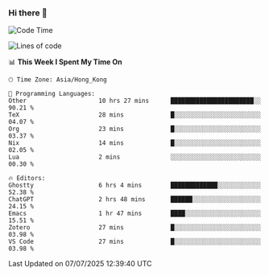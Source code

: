 ### Hi there 👋

<!--
**nicehiro/nicehiro** is a ✨ _special_ ✨ repository because its `README.md` (this file) appears on your GitHub profile.

Here are some ideas to get you started:

- 🔭 I’m currently working on ...
- 🌱 I’m currently learning ...
- 👯 I’m looking to collaborate on ...
- 🤔 I’m looking for help with ...
- 💬 Ask me about ...
- 📫 How to reach me: ...
- 😄 Pronouns: ...
- ⚡ Fun fact: ...
-->

<!--START_SECTION:waka-->
![Code Time](http://img.shields.io/badge/Code%20Time-781%20hrs%208%20mins-blue)

![Lines of code](https://img.shields.io/badge/From%20Hello%20World%20I%27ve%20Written-1.7%20million%20lines%20of%20code-blue)

📊 **This Week I Spent My Time On** 

```text
🕑︎ Time Zone: Asia/Hong_Kong

💬 Programming Languages: 
Other                    10 hrs 27 mins      ███████████████████████░░   90.21 % 
TeX                      28 mins             █░░░░░░░░░░░░░░░░░░░░░░░░   04.07 % 
Org                      23 mins             █░░░░░░░░░░░░░░░░░░░░░░░░   03.37 % 
Nix                      14 mins             █░░░░░░░░░░░░░░░░░░░░░░░░   02.05 % 
Lua                      2 mins              ░░░░░░░░░░░░░░░░░░░░░░░░░   00.30 % 

🔥 Editors: 
Ghostty                  6 hrs 4 mins        █████████████░░░░░░░░░░░░   52.38 % 
ChatGPT                  2 hrs 48 mins       ██████░░░░░░░░░░░░░░░░░░░   24.15 % 
Emacs                    1 hr 47 mins        ████░░░░░░░░░░░░░░░░░░░░░   15.51 % 
Zotero                   27 mins             █░░░░░░░░░░░░░░░░░░░░░░░░   03.98 % 
VS Code                  27 mins             █░░░░░░░░░░░░░░░░░░░░░░░░   03.98 % 
```


 Last Updated on 07/07/2025 12:39:40 UTC
<!--END_SECTION:waka-->
